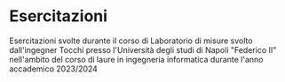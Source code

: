 # Esercitazioni
Esercitazioni svolte durante il corso di Laboratorio di misure svolto dall'ingegner Tocchi presso l'Università degli studi di Napoli "Federico II" nell'ambito del corso di laure in ingegneria informatica durante l'anno accademico 2023/2024
